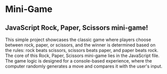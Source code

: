 # Mini-Game

## JavaScript Rock, Paper, Scissors mini-game! 
This simple project showcases the classic game where players choose between rock, paper, or scissors, and the winner is determined based on the rules: rock beats scissors, scissors beats paper, and paper beats rock.\
The core of this Rock, Paper, Scissors mini-game lies in the JavaScript file. The game logic is designed for a console-based experience, where the computer randomly generates a move and compares it with the user's input.
